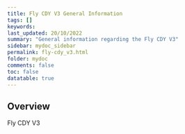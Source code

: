 ```yaml
---
title: Fly CDY V3 General Information
tags: []
keywords: 
last_updated: 20/10/2022
summary: "General information regarding the Fly CDY V3"
sidebar: mydoc_sidebar
permalink: fly-cdy_v3.html
folder: mydoc
comments: false
toc: false
datatable: true
---
```

## Overview
Fly CDY V3
